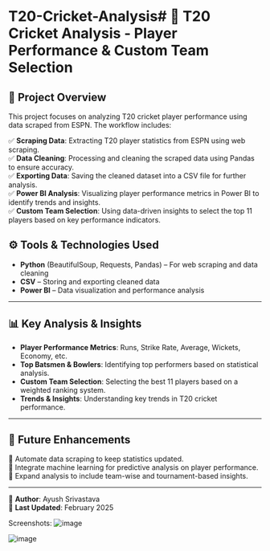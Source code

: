 # T20-Cricket-Analysis# 🏏 T20 Cricket Analysis - Player Performance & Custom Team Selection  

## 📌 Project Overview  
This project focuses on analyzing T20 cricket player performance using data scraped from ESPN. The workflow includes:  

✅ **Scraping Data**: Extracting T20 player statistics from ESPN using web scraping.  
✅ **Data Cleaning**: Processing and cleaning the scraped data using Pandas to ensure accuracy.  
✅ **Exporting Data**: Saving the cleaned dataset into a CSV file for further analysis.  
✅ **Power BI Analysis**: Visualizing player performance metrics in Power BI to identify trends and insights.  
✅ **Custom Team Selection**: Using data-driven insights to select the top 11 players based on key performance indicators.  

## ⚙️ Tools & Technologies Used  

- **Python** (BeautifulSoup, Requests, Pandas) – For web scraping and data cleaning  
- **CSV** – Storing and exporting cleaned data  
- **Power BI** – Data visualization and performance analysis  

---

## 📊 Key Analysis & Insights  

- **Player Performance Metrics**: Runs, Strike Rate, Average, Wickets, Economy, etc.  
- **Top Batsmen & Bowlers**: Identifying top performers based on statistical analysis.  
- **Custom Team Selection**: Selecting the best 11 players based on a weighted ranking system.  
- **Trends & Insights**: Understanding key trends in T20 cricket performance.  

---

## 📢 Future Enhancements  

🔹 Automate data scraping to keep statistics updated.  
🔹 Integrate machine learning for predictive analysis on player performance.  
🔹 Expand analysis to include team-wise and tournament-based insights.  

---

📌 **Author**: Ayush Srivastava  
📅 **Last Updated**: February 2025  

Screenshots:
![image](https://github.com/user-attachments/assets/f1a58809-5946-4f6f-862b-4dc2551deab3)

![image](https://github.com/user-attachments/assets/f0c89a77-e7b0-491b-a1ea-2e1eaac74fd9)

